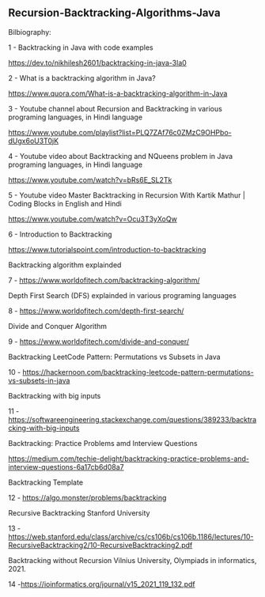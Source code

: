 ## Recursion-Backtracking-Algorithms-Java


Bilbiography:

1 - Backtracking in Java with code examples

https://dev.to/nikhilesh2601/backtracking-in-java-3la0

2 - What is a backtracking algorithm in Java?

https://www.quora.com/What-is-a-backtracking-algorithm-in-Java

3 - Youtube channel about Recursion and Backtracking in various programing languages, in Hindi language

https://www.youtube.com/playlist?list=PLQ7ZAf76c0ZMzC9OHPbo-dUgx6oU3T0jK

4 - Youtube video about Backtracking and NQueens problem in Java programing languages, in Hindi language

https://www.youtube.com/watch?v=bRs6E_SL2Tk

5 - Youtube video Master Backtracking in Recursion With Kartik Mathur | Coding Blocks in English and Hindi

https://www.youtube.com/watch?v=Ocu3T3yXoQw

6 - Introduction to Backtracking

https://www.tutorialspoint.com/introduction-to-backtracking

Backtracking algorithm explainded

7 - https://www.worldofitech.com/backtracking-algorithm/

Depth First Search (DFS) explainded in various programing languages

8 - https://www.worldofitech.com/depth-first-search/

Divide and Conquer Algorithm

9 - https://www.worldofitech.com/divide-and-conquer/

Backtracking LeetCode Pattern: Permutations vs Subsets in Java

10 - https://hackernoon.com/backtracking-leetcode-pattern-permutations-vs-subsets-in-java

Backtracking with big inputs

11 - https://softwareengineering.stackexchange.com/questions/389233/backtracking-with-big-inputs

Backtracking: Practice Problems amd Interview Questions

https://medium.com/techie-delight/backtracking-practice-problems-and-interview-questions-6a17cb6d08a7

Backtracking Template

12 - https://algo.monster/problems/backtracking

Recursive Backtracking Stanford University

13 - https://web.stanford.edu/class/archive/cs/cs106b/cs106b.1186/lectures/10-RecursiveBacktracking2/10-RecursiveBacktracking2.pdf

Backtracking without Recursion Vilnius University, Olympiads in informatics, 2021.

14 -https://ioinformatics.org/journal/v15_2021_119_132.pdf
